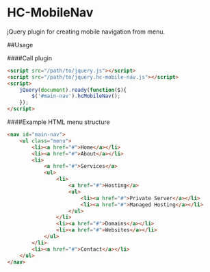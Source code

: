 HC-MobileNav
===============

jQuery plugin for creating mobile navigation from menu.

##Usage

####Call plugin

```html
<script src="/path/to/jquery.js"></script>
<script src="/path/to/jquery.hc-mobile-nav.js"></script>
<script>
	jQuery(document).ready(function($){
		$('#main-nav').hcMobileNav();
	});
</script>
```

####Example HTML menu structure

```html
<nav id="main-nav">
	<ul class="menu">
		<li><a href="#">Home</a></li>
		<li><a href="#">About</a></li>
		<li>
			<a href="#">Services</a>
			<ul>
				<li>
					<a href="#">Hosting</a>
					<ul>
						<li><a href="#">Private Server</a></li>
						<li><a href="#">Managed Hosting</a></li>
					</ul>
				</li>
				<li><a href="#">Domains</a></li>
				<li><a href="#">Websites</a></li>
			</ul>
		</li>
		<li><a href="#">Contact</a></li>
	</ul>
</nav>
```